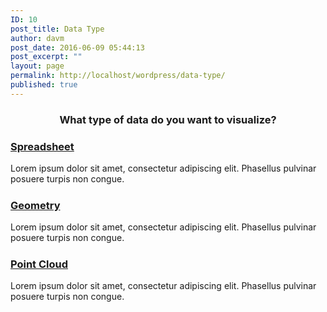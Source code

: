 ```yaml
---
ID: 10
post_title: Data Type
author: davm
post_date: 2016-06-09 05:44:13
post_excerpt: ""
layout: page
permalink: http://localhost/wordpress/data-type/
published: true
---
```

<h3 style="text-align: center;">What type of data do you want to visualize?</h3>
<h5></h5>
<h3><a href="/wordpress/data-type/speedsheet/"><strong>Spreadsheet</strong></a></h3>
Lorem ipsum dolor sit amet, consectetur adipiscing elit. Phasellus pulvinar posuere turpis non congue.
<h5></h5>
<h3><a href="/wordpress/data-type/Geometry"> Geometry</a></h3>
Lorem ipsum dolor sit amet, consectetur adipiscing elit. Phasellus pulvinar posuere turpis non congue.
<h5></h5>
<h3><a href="/wordpress/data-type/point-cloud/"><strong>Point Cloud</strong></a></h3>
Lorem ipsum dolor sit amet, consectetur adipiscing elit. Phasellus pulvinar posuere turpis non congue.